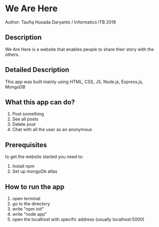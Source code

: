 # We Are Here #
Author: Taufiq Husada Daryanto / Informatics ITB 2018

## Description ##
We Are Here is a website that enables people to share their story with the others.

## Detailed Description ##
This app was built mainly using HTML, CSS, JS, Node.js, Express.js, MongoDB

## What this app can do? ##
1. Post something
2. See all posts
3. Delete post
4. Chat with all the user as an anonymous

## Prerequisites ##
to get the website started you need to:
1. Install npm
2. Set up mongoDb atlas 

## How to run the app ##
1. open terminal
2. go to the directory
3. write "npm init"
4. write "node app"
5. open the localhost with specific address (usually localhost:5000)





